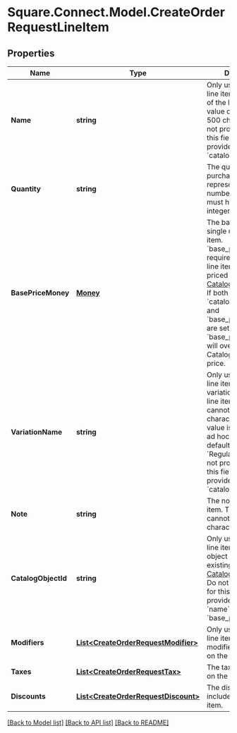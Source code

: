 # Square.Connect.Model.CreateOrderRequestLineItem
## Properties

Name | Type | Description | Notes
------------ | ------------- | ------------- | -------------
**Name** | **string** | Only used for ad hoc line items. The name of the line item. This value cannot exceed 500 characters.  Do not provide a value for this field if you provide a value for &#x60;catalog_object_id&#x60;. | [optional] 
**Quantity** | **string** | The quantity to purchase, as a string representation of a number.  This string must have a positive integer value. | 
**BasePriceMoney** | [**Money**](Money.md) | The base price for a single unit of the line item.  &#x60;base_price_money&#x60; is required for ad hoc line items and variable priced [CatalogItemVariation](#type-catalogitemvariation)s. If both &#x60;catalog_object_id&#x60; and &#x60;base_price_money&#x60; are set, &#x60;base_price_money&#x60; will override the CatalogItemVariation&#39;s price. | [optional] 
**VariationName** | **string** | Only used for ad hoc line items. The variation name of the line item. This value cannot exceed 255 characters.  If this value is not set for an ad hoc line item, the default value of &#x60;Regular&#x60; is used.  Do not provide a value for this field if you provide a value for the &#x60;catalog_object_id&#x60;. | [optional] 
**Note** | **string** | The note of the line item. This value cannot exceed 50 characters. | [optional] 
**CatalogObjectId** | **string** | Only used for Catalog line items. The catalog object ID for an existing [CatalogItemVariation](#type-catalogitemvariation).  Do not provide a value for this field if you provide a value for &#x60;name&#x60; and &#x60;base_price_money&#x60;. | [optional] 
**Modifiers** | [**List&lt;CreateOrderRequestModifier&gt;**](CreateOrderRequestModifier.md) | Only used for Catalog line items. The modifiers to include on the line item. | [optional] 
**Taxes** | [**List&lt;CreateOrderRequestTax&gt;**](CreateOrderRequestTax.md) | The taxes to include on the line item. | [optional] 
**Discounts** | [**List&lt;CreateOrderRequestDiscount&gt;**](CreateOrderRequestDiscount.md) | The discounts to include on the line item. | [optional] 



[[Back to Model list]](../README.md#documentation-for-models) [[Back to API list]](../README.md#documentation-for-api-endpoints) [[Back to README]](../README.md)

